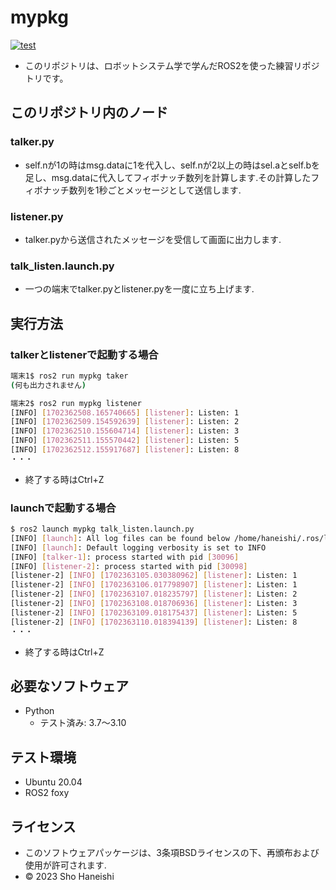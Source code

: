 # mypkg
[![test](https://github.com/showsalmon/mypkg/actions/workflows/test.yml/badge.svg)](https://github.com/showsalmon/mypkg/actions/workflows/test.yml)
* このリポジトリは、ロボットシステム学で学んだROS2を使った練習リポジトリです。

## このリポジトリ内のノード
### talker.py
* self.nが1の時はmsg.dataに1を代入し、self.nが2以上の時はsel.aとself.bを足し、msg.dataに代入してフィボナッチ数列を計算します.その計算したフィボナッチ数列を1秒ごとメッセージとして送信します.
### listener.py
* talker.pyから送信されたメッセージを受信して画面に出力します.

### talk_listen.launch.py
* 一つの端末でtalker.pyとlistener.pyを一度に立ち上げます.

## 実行方法
### talkerとlistenerで起動する場合
```bash
端末1$ ros2 run mypkg taker
(何も出力されません)

端末2$ ros2 run mypkg listener
[INFO] [1702362508.165740665] [listener]: Listen: 1
[INFO] [1702362509.154592639] [listener]: Listen: 2
[INFO] [1702362510.155604714] [listener]: Listen: 3
[INFO] [1702362511.155570442] [listener]: Listen: 5
[INFO] [1702362512.155917687] [listener]: Listen: 8
・・・
```
* 終了する時はCtrl+Z

### launchで起動する場合
```bash
$ ros2 launch mypkg talk_listen.launch.py
[INFO] [launch]: All log files can be found below /home/haneishi/.ros/log/2023-12-12-15-38-23-764391-Haneishi-30094
[INFO] [launch]: Default logging verbosity is set to INFO
[INFO] [talker-1]: process started with pid [30096]
[INFO] [listener-2]: process started with pid [30098]
[listener-2] [INFO] [1702363105.030380962] [listener]: Listen: 1
[listener-2] [INFO] [1702363106.017798907] [listener]: Listen: 1
[listener-2] [INFO] [1702363107.018235797] [listener]: Listen: 2
[listener-2] [INFO] [1702363108.018706936] [listener]: Listen: 3
[listener-2] [INFO] [1702363109.018175437] [listener]: Listen: 5
[listener-2] [INFO] [1702363110.018394139] [listener]: Listen: 8
・・・
```
* 終了する時はCtrl+Z

## 必要なソフトウェア
* Python
  * テスト済み: 3.7～3.10

## テスト環境
* Ubuntu 20.04
* ROS2 foxy

## ライセンス
* このソフトウェアパッケージは、3条項BSDライセンスの下、再頒布および使用が許可されます.
* © 2023 Sho Haneishi

